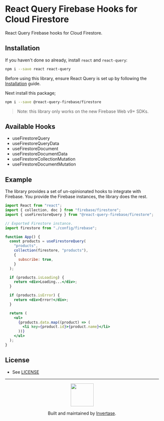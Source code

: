 # React Query Firebase Hooks for Cloud Firestore

React Query Firebase hooks for Cloud Firestore.

## Installation

If you haven't done so already, install `react` and `react-query`:

```bash
npm i --save react react-query
```

Before using this library, ensure React Query is set up by following the [Installation](https://react-query.tanstack.com/quick-start) guide.

Next install this package;

```bash
npm i --save @react-query-firebase/firestore
```

> Note: this library only works on the new Firebase Web v9+ SDKs.

## Available Hooks

- useFirestoreQuery
- useFirestoreQueryData
- useFirestoreDocument
- useFirestoreDocumentData
- useFirestoreCollectionMutation
- useFirestoreDocumentMutation

## Example

The library provides a set of un-opinionated hooks to integrate with Firebase. You provide the
Firebase instances, the library does the rest.

```jsx
import React from "react";
import { collection, doc } from "firebase/firestore";
import { useFirestoreQuery } from "@react-query-firebase/firestore";

// Exported Firestore instance.
import firestore from "./config/firebase";

function App() {
  const products = useFirestoreQuery(
    "products",
    collection(firestore, "products"),
    {
      subscribe: true,
    }
  );

  if (products.isLoading) {
    return <div>Loading...</div>;
  }

  if (products.isError) {
    return <div>Error!</div>;
  }

  return (
    <ul>
      {products.data.map((product) => (
        <li key={product.id}>{product.name}</li>
      ))}
    </ul>
  );
}
```

## License

- See [LICENSE](/LICENSE)

---

<p align="center">
  <a href="https://invertase.io/?utm_source=readme&utm_medium=footer&utm_campaign=react-query-firbase-hooks">
    <img width="75px" src="https://static.invertase.io/assets/invertase/invertase-rounded-avatar.png">
  </a>
  <p align="center">
    Built and maintained by <a href="https://invertase.io/?utm_source=readme&utm_medium=footer&utm_campaign=react-query-firbase-hooks">Invertase</a>.
  </p>
</p>
